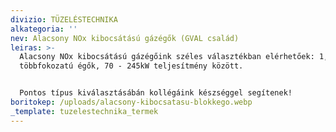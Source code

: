 ```yaml
---
divizio: TÜZELÉSTECHNIKA
alkategoria: ''
nev: Alacsony NOx kibocsátású gázégők (GVAL család)
leiras: >-
  Alacsony NOx kibocsátású gázégőink széles választékban elérhetőek: 1, 2 -és
  többfokozatú égők, 70 - 245kW teljesítmény között.


  Pontos típus kiválasztásábán kollégáink készséggel segítenek! 
boritokep: /uploads/alacsony-kibocsatasu-blokkego.webp
_template: tuzelestechnika_termek
---
```


